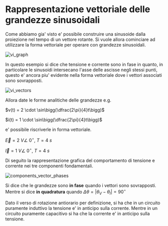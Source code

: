 # Rappresentazione vettoriale delle grandezze sinusoidali  

Come abbiamo gia' visto e' possibile construire una sinusoide dalla proiezione nel tempo di un vettore rotante. Si vuole allora cominciare ad utilizzare la forma vettoriale per operare con grandezze sinusoidali.  

![vi_graph](https://github.com/dennyb87/elettrotecnica-serale/assets/7195133/1c8c55ea-7471-4303-b2e3-14edbfe95197)

In questo esempio si dice che tensione e corrente sono in fase in quanto, in particolare le sinusoidi intersecano l'asse delle ascisse negli stessi punti, questo e' ancora piu' evidente nella forma vettoriale dove i vettori associati sono sovrapposti.  

![vi_vectors](https://github.com/dennyb87/elettrotecnica-serale/assets/7195133/a8d87a4e-ab83-4d30-9da3-c345fbe9e9f2)  

Allora date le forme analitiche delle grandezze e.g.  

$v(t) = 2 \cdot \sin\bigg(\dfrac{2\pi}{4}t\bigg)$  

$i(t) = 1 \cdot \sin\bigg(\dfrac{2\pi}{4}t\bigg)$  

e' possibile riscriverle in forma vettoriale.  

$\vec{E} = 2\ V \angle \ 0^\circ, \ T = 4\ s$

$\vec{I} = 1\ V \angle \ 0^\circ, \ T = 4\ s$  

Di seguito la rappresentazione grafica del comportamento di tensione e corrente nei tre componenti fondamentali.  

![components_vector_phases](https://github.com/dennyb87/elettrotecnica-serale/assets/7195133/50424fc5-1fef-499a-b70d-5f1cc4979859)  

Si dice che le grandezze sono **in fase** quando i vettori sono sovrapposti. Mentre si dice **in quadratura** quando $\Delta \theta = |\theta_V - \theta_I| = 90^\circ$  

Dato il verso di rotazione antiorario per definizione, si ha che in un circuito puramente induttivo la tensione e' in anticipo sulla corrente. Mentre in un circuito puramente capacitivo si ha che la corrente e' in anticipo sulla tensione.  
